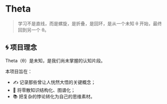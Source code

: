 # Theta

> 学习不是直线，而是螺旋，是折叠，是回环，是从一个未知 θ 开始，最终回到另一个 θ。

## 🌀 项目理念

Theta（θ）是未知，是我们尚未掌握的认知片段。

本项目旨在：
- ✍️ 记录那些曾让人恍然大悟的关键概念；
- 🔗 将零散知识结构化、图谱化；
- 📚 把复杂的悖论转化为自己的思维素材。
